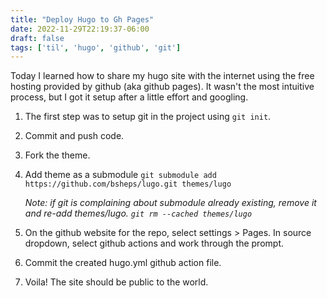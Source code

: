 ```yaml
---
title: "Deploy Hugo to Gh Pages"
date: 2022-11-29T22:19:37-06:00
draft: false
tags: ['til', 'hugo', 'github', 'git']
---
```


Today I learned how to share my hugo site with the internet using the free hosting provided by github (aka github pages). It wasn't the most intuitive process, but I got it setup after a little effort and googling.

1. The first step was to setup git in the project using `git init`.
2. Commit and push code. 
3. Fork the theme.
4. Add theme as a submodule `git submodule add https://github.com/bsheps/lugo.git themes/lugo`

    *Note: if git is complaining about submodule already existing, remove it and re-add themes/lugo. `git rm --cached themes/lugo`*

5. On the github website for the repo, select settings > Pages. In source dropdown, select github actions and work through the prompt.
6. Commit the created hugo.yml github action file.
7. Voila! The site should be public to the world.
